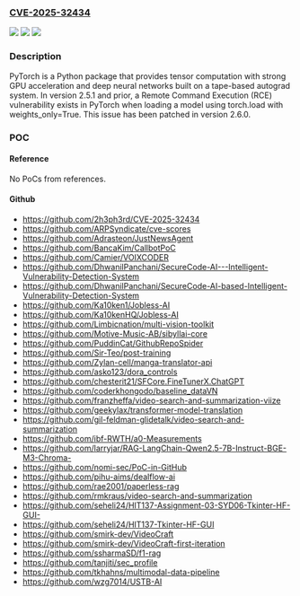 ### [CVE-2025-32434](https://cve.mitre.org/cgi-bin/cvename.cgi?name=CVE-2025-32434)
![](https://img.shields.io/static/v1?label=Product&message=pytorch&color=blue)
![](https://img.shields.io/static/v1?label=Version&message=%3C%202.6.0%20&color=brightgreen)
![](https://img.shields.io/static/v1?label=Vulnerability&message=CWE-502%3A%20Deserialization%20of%20Untrusted%20Data&color=brightgreen)

### Description

PyTorch is a Python package that provides tensor computation with strong GPU acceleration and deep neural networks built on a tape-based autograd system. In version 2.5.1 and prior, a Remote Command Execution (RCE) vulnerability exists in PyTorch when loading a model using torch.load with weights_only=True. This issue has been patched in version 2.6.0.

### POC

#### Reference
No PoCs from references.

#### Github
- https://github.com/2h3ph3rd/CVE-2025-32434
- https://github.com/ARPSyndicate/cve-scores
- https://github.com/Adrasteon/JustNewsAgent
- https://github.com/BancaKim/CallbotPoC
- https://github.com/Camier/VOIXCODER
- https://github.com/DhwanilPanchani/SecureCode-AI---Intelligent-Vulnerability-Detection-System
- https://github.com/DhwanilPanchani/SecureCode-AI-based-Intelligent-Vulnerability-Detection-System
- https://github.com/Ka10ken1/Jobless-AI
- https://github.com/Ka10kenHQ/Jobless-AI
- https://github.com/Limbicnation/multi-vision-toolkit
- https://github.com/Motive-Music-AB/sibyllai-core
- https://github.com/PuddinCat/GithubRepoSpider
- https://github.com/Sir-Teo/post-training
- https://github.com/Zylan-cell/manga-translator-api
- https://github.com/asko123/dora_controls
- https://github.com/chesterit21/SFCore.FineTunerX.ChatGPT
- https://github.com/coderkhongodo/baseline_dataVN
- https://github.com/franzheffa/video-search-and-summarization-viize
- https://github.com/geekylax/transformer-model-translation
- https://github.com/gil-feldman-glidetalk/video-search-and-summarization
- https://github.com/ibf-RWTH/a0-Measurements
- https://github.com/larryjar/RAG-LangChain-Qwen2.5-7B-Instruct-BGE-M3-Chroma-
- https://github.com/nomi-sec/PoC-in-GitHub
- https://github.com/pihu-aims/dealflow-ai
- https://github.com/rae2001/paperless-rag
- https://github.com/rmkraus/video-search-and-summarization
- https://github.com/seheli24/HIT137-Assignment-03-SYD06-Tkinter-HF-GUI-
- https://github.com/seheli24/HIT137-Tkinter-HF-GUI
- https://github.com/smirk-dev/VideoCraft
- https://github.com/smirk-dev/VideoCraft-first-iteration
- https://github.com/ssharmaSD/f1-rag
- https://github.com/tanjiti/sec_profile
- https://github.com/tkhahns/multimodal-data-pipeline
- https://github.com/wzg7014/USTB-AI


